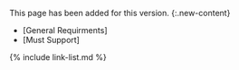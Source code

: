 <!-- new content comment remove prior to publishing-->
This page has been added for this version.
{:.new-content}

- [General Requirments]
- [Must Support]

{% include link-list.md %}
